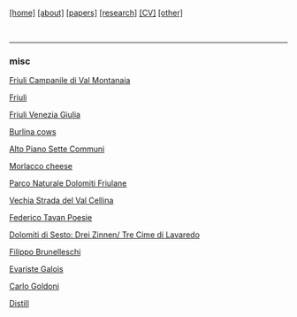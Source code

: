 [[home]](./index.html)
[[about]](./about.html)
[[papers]](./papers.html)
[[research]](./research.html)
[[CV]](./cv.html)
[[other]](./other.html)

&nbsp;&nbsp;&nbsp;

---

### misc

[Friuli Campanile di Val Montanaia](https://www.youtube.com/watch?v=2zEwzhMyLC0)

[Friuli](https://www.youtube.com/watch?v=YEDMVT2dpSs)

[Friuli Venezia Giulia](https://www.youtube.com/watch?v=rsWCyvMtAfw)


[Burlina cows](https://en.wikipedia.org/wiki/Burlina)

[Alto Piano Sette Communi](https://www.asiago.it/en/asiago_plateau/)

[Morlacco cheese](https://en.wikipedia.org/wiki/Morlacco)

[Parco Naturale Dolomiti Friulane](http://www.parcodolomitifriulane.it/en/)

[Vechia Strada del Val Cellina](https://www.parcodolomitifriulane.it/en/guided-tours/the-old-road-of-valcellina/)

[Federico Tavan Poesie](http://ruttar.altervista.org/federico-tavan-poesie/)

[Dolomiti di Sesto: Drei Zinnen/ Tre Cime di Lavaredo](https://www.youtube.com/watch?v=wWGEv9miNSc)

[Filippo Brunelleschi](https://en.wikipedia.org/wiki/Filippo_Brunelleschi)

[Evariste Galois](https://www.britannica.com/biography/Evariste-Galois)

[Carlo Goldoni](https://en.wikipedia.org/wiki/Carlo_Goldoni)

[Distill](https://distill.pub)